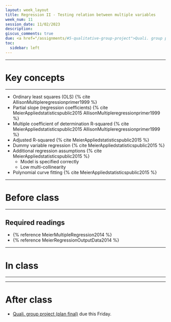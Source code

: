 ```yaml
---
layout: week_layout
title: Regression II - Testing relation between multiple variables
week_num: 11
session_date: 11/02/2023
description:
giscus_comments: true
due: <a href="/assignments/#5-qualitative-group-project">Quali. group project (plan final)</a>
toc:
  sidebar: left
---
```


---
# Key concepts
---

- Ordinary least squares (OLS) {% cite AllisonMultipleregressionprimer1999 %}
- Partial slope (regression coefficients) {% cite MeierAppliedstatisticspublic2015 AllisonMultipleregressionprimer1999 %}
- Multiple coefficient of determination R-squared {% cite MeierAppliedstatisticspublic2015 AllisonMultipleregressionprimer1999 %}
- Adjusted R-squared {% cite MeierAppliedstatisticspublic2015 %}
- Dummy variable regression {% cite MeierAppliedstatisticspublic2015 %}
- Additional regression assumptions {% cite MeierAppliedstatisticspublic2015 %}
   - Model is specified correctly
   - Low multi-collinearity
- Polynomial curve fitting {% cite MeierAppliedstatisticspublic2015 %}

---
# Before class
---

## Required readings

- {% reference MeierMultipleRegression2014 %}
- {% reference MeierRegressionOutputData2014 %}
<!-- - {% reference AllisonMultipleregressionprimer1999 %}, Chapters 1 & 2 -->

<!-- ## Recommended readings

- {% reference CobreInfluencefoodsnutrients2021 %}
- {% reference AllisonMultipleregressionprimer1999 %}, Chapter 3
- {% reference HowPublishStatistically %} -->

---
# In class
---

---
# After class

- <a href="/assignments/#5-qualitative-group-project">Quali. group project (plan final)</a> due this Friday.